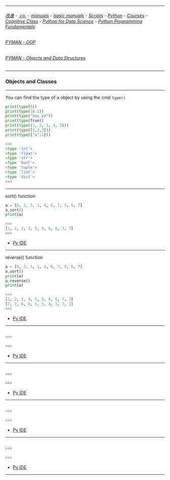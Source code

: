 
---

###### [改善](https://github.com/ttltrk/0C/blob/master/README.MD) - [.co.](https://github.com/ttltrk/PRG/blob/master/CODING.MD) - [manuals](https://github.com/ttltrk/PRG/blob/master/MAN.MD) - [basic manuals](https://github.com/ttltrk/PRG/blob/master/MANUALS.MD) - [Scripts](https://github.com/ttltrk/PRG/blob/master/PY/DOC/SC/SC.MD) - [Python](https://github.com/ttltrk/PRG/blob/master/PY/DOC/OPYM/OPYM.MD) - [Courses](https://github.com/ttltrk/PRG/blob/master/PY/DOC/OPYM/13/COURSES.MD) - [Cognitive Class](https://github.com/ttltrk/PRG/blob/master/PY/DOC/OPYM/13/07/CC.MD) - [Python for Data Science](https://github.com/ttltrk/PRG/blob/master/PY/DOC/OPYM/13/07/MAN/MAN.MD) - [Python Programming Fundamentals](https://github.com/ttltrk/PRG/blob/master/PY/DOC/OPYM/13/07/MAN/03/03.MD)

###### [PYMAN - OOP](https://github.com/ttltrk/PRG/blob/master/PY/DOC/OPYM/05_OOP/OOP.MD)
###### [PYMAN - Objects and Data Structures](https://github.com/ttltrk/PRG/blob/master/PY/DOC/OPYM/01_OBJ_DS/OBJ_DS.MD)

---

### Objects and Classes

---

You can find the type of a object by using the cmd ```type()``` 

```python
print(type(5))
print(type(10.1))
print(type("hey yo"))
print(type(True))
print(type((1, 2, 3, 4, 5)))
print(type([1,2,3]))
print(type({"a":1}))

>>>
<type 'int'>
<type 'float'>
<type 'str'>
<type 'bool'>
<type 'tuple'>
<type 'list'>
<type 'dict'>
>>>
```

---

sort() function

```python
a = [5, 2, 3, 1, 4, 6, 7, 5, 6, 7]
a.sort()
print(a)

>>>
[1, 2, 3, 4, 5, 5, 6, 6, 7, 7]
>>>
```

* [Py IDE](https://repl.it/@ttltrknet/YummyRedMp3)

---

reverse() function

```python
a = [5, 2, 3, 1, 4, 6, 7, 5, 6, 7]
a.sort()
print(a)
a.reverse()
print(a)

>>>
[1, 2, 3, 4, 5, 5, 6, 6, 7, 7]
[7, 7, 6, 6, 5, 5, 4, 3, 2, 1]
>>>
```

* [Py IDE](https://repl.it/@ttltrknet/YummyRedMp3)

---

```python

>>>

>>>
```

* [Py IDE](https://repl.it/@ttltrknet/YummyRedMp3)

---

```python

>>>

>>>
```

* [Py IDE](https://repl.it/@ttltrknet/YummyRedMp3)

---

```python

>>>

>>>
```

* [Py IDE](https://repl.it/@ttltrknet/YummyRedMp3)

---

```python

>>>

>>>
```

* [Py IDE](https://repl.it/@ttltrknet/YummyRedMp3)

---

